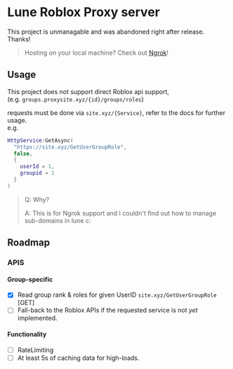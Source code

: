 # Lune Roblox Proxy server

This project is unmanagable and was abandoned right after release. Thanks!

> Hosting on your local machine? Check out [Ngrok](https://www.ngrok.com)!

## Usage
This project does not support direct Roblox api support, <br>
(e.g. `groups.proxysite.xyz/{id}/groups/roles`)

requests must be done via `site.xyz/{Service}`, refer to the docs for further usage. <br>
e.g.
```lua
HttpService:GetAsync(
  "https://site.xyz/GetUserGroupRole",
  false,
  {
    userId = 1,
    groupid = 1
  }
)
```

> Q: Why?
> 
> A: This is for Ngrok support and I couldn't find out how to manage sub-domains in lune c:

## Roadmap
### APIS
  #### Group-specific
  - [x] Read group rank & roles for given UserID `site.xyz/GetUserGroupRole` [GET]
  - [ ] Fall-back to the Roblox APIs if the requested service is not *yet* implemented.

  #### Functionality
  - [ ] RateLimiting
  - [ ] At least 5s of caching data for high-loads.
